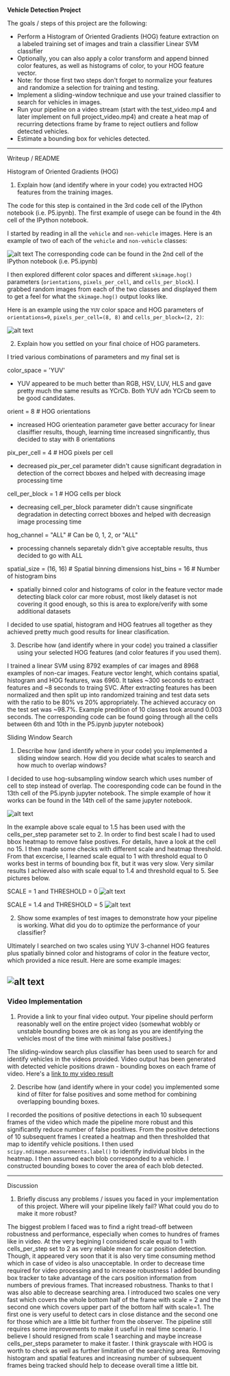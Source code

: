 
**Vehicle Detection Project**

The goals / steps of this project are the following:

* Perform a Histogram of Oriented Gradients (HOG) feature extraction on a labeled training set of images and train a classifier Linear SVM classifier
* Optionally, you can also apply a color transform and append binned color features, as well as histograms of color, to your HOG feature vector. 
* Note: for those first two steps don't forget to normalize your features and randomize a selection for training and testing.
* Implement a sliding-window technique and use your trained classifier to search for vehicles in images.
* Run your pipeline on a video stream (start with the test_video.mp4 and later implement on full project_video.mp4) and create a heat map of recurring detections frame by frame to reject outliers and follow detected vehicles.
* Estimate a bounding box for vehicles detected.

[//]: # (Image References)
[image1]: ./output_images/car_not_car.png
[image2]: ./output_images/HOG_example.jpg
[image3]: ./output_images/window_search.png
[image4]: ./output_images/scale1_threshold0.jpg
[image5]: ./output_images/scale1_4_threshold5.jpg
[image6]: ./output_images/test_pipeline.jpg
[image7]: ./examples/output_bboxes.png
[video1]: ./project_video.mp4

---
Writeup / README

Histogram of Oriented Gradients (HOG)

1. Explain how (and identify where in your code) you extracted HOG features from the training images.

The code for this step is contained in the 3rd code cell of the IPython notebook (i.e. P5.ipynb). The first example of usege can be found in the 4th cell of the IPython notebook.   

I started by reading in all the `vehicle` and `non-vehicle` images.  Here is an example of two of each of the `vehicle` and `non-vehicle` classes:

![alt text][image1]
The corresponding code can be found in the 2nd cell of the IPython notebook (i.e. P5.ipynb)

I then explored different color spaces and different `skimage.hog()` parameters (`orientations`, `pixels_per_cell`, and `cells_per_block`).  I grabbed random images from each of the two classes and displayed them to get a feel for what the `skimage.hog()` output looks like.

Here is an example using the `YUV` color space and HOG parameters of `orientations=9`, `pixels_per_cell=(8, 8)` and `cells_per_block=(2, 2)`:

![alt text][image2]

2. Explain how you settled on your final choice of HOG parameters.

I tried various combinations of parameters and my final set is 

color_space = 'YUV'
- YUV appeared to be much better than RGB, HSV, LUV, HLS and gave pretty much the same results as YCrCb. Both YUV adn YCrCb seem to be good candidates. 

orient = 8  # HOG orientations 
- increased HOG orienteation parameter gave better accuracy for linear clasiffier results, though, learning time increased singnificantly, thus decided to stay with 8 orientations 

pix_per_cell = 4 # HOG pixels per cell
- decreased pix_per_cel parameter didn't cause significant degradation in detection of the correct bboxes and helped with decreasing image processing time 

cell_per_block = 1 # HOG cells per block
- decreasing cell_per_block parameter didn't cause singnificate degradation in detecting correct bboxes and helped with decreasign image processing time

hog_channel = "ALL" # Can be 0, 1, 2, or "ALL"
- processing channels separetaly didn't give acceptable results, thus decided to go with ALL 

spatial_size = (16, 16) # Spatial binning dimensions
hist_bins = 16    # Number of histogram bins
- spatially binned color and histograms of color in the feature vector made detecting black color car more robust, most likely dataset is not covering it good enough, so this is area to explore/verify with some additional datasets

I decided to use spatial, histogram and HOG featrues all together as they achieved pretty much good results for linear clasification. 

3. Describe how (and identify where in your code) you trained a classifier using your selected HOG features (and color features if you used them).

I trained a linear SVM using 8792 examples of car images and 8968 examples of non-car images. Feature vector lenght, which contains spatial, histogram and HOG features, was 6960. It takes ~300 seconds to extract features and ~8 seconds to traing SVC. After extracting features has been normalized and then split up into randomized training and test data sets with the ratio to be 80% vs 20% appropriately. The achieved accuracy on the test set was ~98.7%. Example predition of 10 classes took around 0.003 seconds. The corresponding code can be found going through all the cells between 6th and 10th in the P5.ipynb jupyter notebook)

Sliding Window Search

1. Describe how (and identify where in your code) you implemented a sliding window search.  How did you decide what scales to search and how much to overlap windows?

I decided to use hog-subsampling window search which uses number of cell to step instead of overlap. The cooresponding code can be found in the 13th cell of the P5.ipynb jupyter notebook. The simple example of how it works can be found in the 14th cell of the same jupyter notebook.

![alt text][image3]

In the example above scale equal to 1.5 has been used with the cells_per_step parameter set to 2. In order to find best scale I had to used bbox heatmap to remove false postives. For details, have a look at the cell no 15. I then made some checks with different scale and heatmap threshold. From that excercise, I learned scale equal to 1 with threshold equal to 0 works best in terms of bounding box fit, but it was very slow. Very similar results I achieved also with scale equal to 1.4 and threshold equal to 5. See pictures below.

SCALE = 1 and THRESHOLD = 0
![alt text][image4]

SCALE = 1.4 and THRESHOLD = 5
![alt text][image5]


2. Show some examples of test images to demonstrate how your pipeline is working.  What did you do to optimize the performance of your classifier?

Ultimately I searched on two scales using YUV 3-channel HOG features plus spatially binned color and histograms of color in the feature vector, which provided a nice result.  Here are some example images:

![alt text][image6]
---

### Video Implementation

1. Provide a link to your final video output.  Your pipeline should perform reasonably well on the entire project video (somewhat wobbly or unstable bounding boxes are ok as long as you are identifying the vehicles most of the time with minimal false positives.)

The sliding-window search plus classifier has been used to search for and identify vehicles in the videos provided. Video output has been generated with detected vehicle positions drawn - bounding boxes on each frame of video.
Here's a [link to my video result](./project_video_out_out.mp4)

2. Describe how (and identify where in your code) you implemented some kind of filter for false positives and some method for combining overlapping bounding boxes.

I recorded the positions of positive detections in each 10 subsequent frames of the video which made the pipeline more robust and this significantly reduce number of false positives.  From the positive detections of 10 subsequent frames I created a heatmap and then thresholded that map to identify vehicle positions.  I then used `scipy.ndimage.measurements.label()` to identify individual blobs in the heatmap.  I then assumed each blob corresponded to a vehicle.  I constructed bounding boxes to cover the area of each blob detected.  

---

Discussion

1. Briefly discuss any problems / issues you faced in your implementation of this project.  Where will your pipeline likely fail?  What could you do to make it more robust?

The biggest problem I faced was to find a right tread-off between robustness and performance, especially when comes to hundres of frames like in video. At the very begining I considered scale equal to 1 with cells_per_step set to 2 as very reliable mean for car position detection. Though, it appeared very soon that it is also very time consuming method which in case of video is also unacceptable. In order to decrease time required for video processing and to increase robustness I added bounding box tracker to take advantage of the cars position information from numbers of previous frames. That increased robustness. Thanks to that I was also able to decrease searching area. I introduced two scales one very fast which covers the whole bottom half of the frame with scale = 2 and the second one which covers upper part of the bottom half with scale=1. The first one is very useful to detect cars in close distance and the second one for those which are a little bit further from the observer. The pipeline still requires some improvements to make it useful in real time scenario. I believe I should resigned from scale 1 searching and maybe increase cells_per_steps parameter to make it faster. I think grayscale with HOG is worth to check as well as further limitation of the searching area. Removing histogram and spatial features and increasing number of subsequent frames being tracked should help to decease overall time a little bit.   

